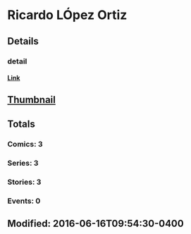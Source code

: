 # Ricardo  LÓpez Ortiz 
## Details
### detail
#### [Link](http://marvel.com/comics/creators/12875/ricardo_lpez_ortiz?utm_campaign=apiRef&utm_source=225578a89fc76f3d20fbffda5d17a88d)
## [Thumbnail](http://i.annihil.us/u/prod/marvel/i/mg/b/40/image_not_available.jpg)
## Totals
### Comics: 3
### Series: 3
### Stories: 3
### Events: 0
## Modified: 2016-06-16T09:54:30-0400